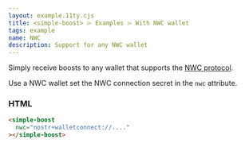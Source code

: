```yaml
---
layout: example.11ty.cjs
title: <simple-boost> ⌲ Examples ⌲ With NWC wallet
tags: example
name: NWC
description: Support for any NWC wallet
---
```


Simply receive boosts to any wallet that supports the [NWC protocol](https://nwc.dev).

Use a NWC wallet set the NWC connection secret in the `nwc` attribute.

<simple-boost nwc="nostr+walletconnect://dc7793a661a256ccc0f01c527c776e659048c36a58d2218d9d8a93dcb7348d1c?relay=wss://relay.albylabs.com&secret=a4a5ba4d7f4b03b9173729c3b80da90e7efb28ae5bd124d17a1cbfe3bc7241a5&lud16=reddust43292@getalby.com" class="bootstrap"></simple-boost>

<h3>HTML</h3>

```html
<simple-boost
  nwc="nostr+walletconnect://...."
></simple-boost>
```
